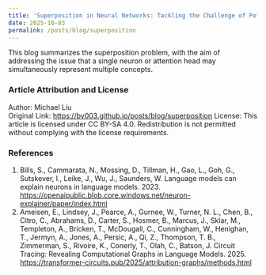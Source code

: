 ```yaml
---
title: 'Superposition in Neural Networks: Tackling the Challenge of Polysemantic Neurons'
date: 2025-10-03
permalink: /posts/blog/superposition
---
```


This blog summarizes the superposition problem, with the aim of addressing the issue that a single neuron or attention head may simultaneously represent multiple concepts.

<!-- excerpt -->

### 


### Article Attribution and License
Author: Michael Liu  
Original Link: https://bv003.github.io/posts/blog/superposition
License: This article is licensed under CC BY-SA 4.0. Redistribution is not permitted without complying with the license requirements.  

### References
1. Bills, S., Cammarata, N., Mossing, D., Tillman, H., Gao, L., Goh, G., Sutskever, I., Leike, J., Wu, J., Saunders, W. Language models can explain neurons in language models. 2023. https://openaipublic.blob.core.windows.net/neuron-explainer/paper/index.html
2. Ameisen, E., Lindsey, J., Pearce, A., Gurnee, W., Turner, N. L., Chen, B., Citro, C., Abrahams, D., Carter, S., Hosmer, B., Marcus, J., Sklar, M., Templeton, A., Bricken, T., McDougall, C., Cunningham, W., Henighan, T., Jermyn, A., Jones, A., Persic, A., Qi, Z., Thompson, T. B., Zimmerman, S., Rivoire, K., Conerly, T., Olah, C., Batson, J. Circuit Tracing: Revealing Computational Graphs in Language Models. 2025. https://transformer-circuits.pub/2025/attribution-graphs/methods.html